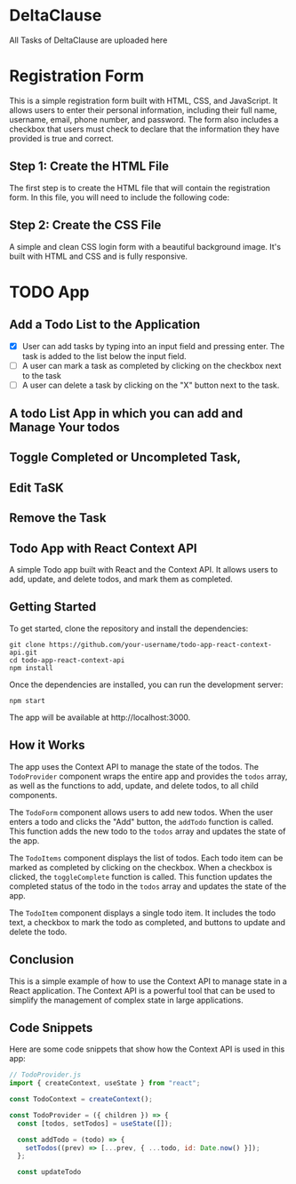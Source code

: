 # DeltaClause
All Tasks of DeltaClause are uploaded here 




# Registration Form

This is a simple registration form built with HTML, CSS, and JavaScript. It allows users to enter their personal information, including their full name, username, email, phone number, and password. The form also includes a checkbox that users must check to declare that the information they have provided is true and correct.



 ## Step 1: Create the HTML File

The first step is to create the HTML file that will contain the registration form. In this file, you will need to include the following code:
  ## Step 2: Create the CSS File

 A simple and clean CSS login form with a beautiful background image. It's built with HTML and CSS and is fully responsive.

# TODO App
##  Add a Todo List to the Application
- [x] User can add tasks by typing into an input field and pressing enter. The task
is added to the list below the input field.
- [ ] A user can mark a task as completed by clicking on the checkbox next to the task
- [ ] A user can delete a task by clicking on the "X" button next to the
task.

 ## A todo List App in which you can add and Manage Your todos
 ## Toggle Completed or Uncompleted Task,
 ## Edit TaSK
 ## Remove the Task
  ## Todo App with React Context API

 A simple Todo app built with React and the Context API. It allows users to add, update, and delete todos, and mark them as completed.

## Getting Started

To get started, clone the repository and install the dependencies:

```
git clone https://github.com/your-username/todo-app-react-context-api.git
cd todo-app-react-context-api
npm install
```

Once the dependencies are installed, you can run the development server:

```
npm start
```

The app will be available at http://localhost:3000.

## How it Works

The app uses the Context API to manage the state of the todos. The `TodoProvider` component wraps the entire app and provides the `todos` array, as well as the functions to add, update, and delete todos, to all child components.

The `TodoForm` component allows users to add new todos. When the user enters a todo and clicks the "Add" button, the `addTodo` function is called. This function adds the new todo to the `todos` array and updates the state of the app.

The `TodoItems` component displays the list of todos. Each todo item can be marked as completed by clicking on the checkbox. When a checkbox is clicked, the `toggleComplete` function is called. This function updates the completed status of the todo in the `todos` array and updates the state of the app.

The `TodoItem` component displays a single todo item. It includes the todo text, a checkbox to mark the todo as completed, and buttons to update and delete the todo.

## Conclusion

This is a simple example of how to use the Context API to manage state in a React application. The Context API is a powerful tool that can be used to simplify the management of complex state in large applications.

## Code Snippets

Here are some code snippets that show how the Context API is used in this app:

```javascript
// TodoProvider.js
import { createContext, useState } from "react";

const TodoContext = createContext();

const TodoProvider = ({ children }) => {
  const [todos, setTodos] = useState([]);

  const addTodo = (todo) => {
    setTodos((prev) => [...prev, { ...todo, id: Date.now() }]);
  };

  const updateTodo
